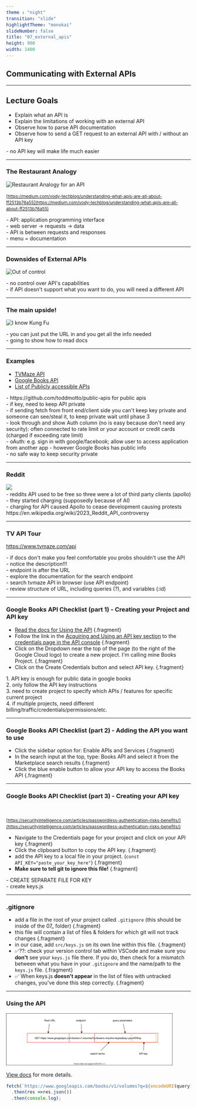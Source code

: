 ```yaml
---
theme : "night"
transition: "slide"
highlightTheme: "monokai"
slideNumber: false
title: "07_external_apis"
height: 900
width: 1400
---
```


## Communicating with External APIs

---

## Lecture Goals

-  Explain what an API is
-  Explain the limitations of working with an external API
-  Observe how to parse API documentation
-  Observe how to send a GET request to an external API with / without an API key

<aside class="notes">
- no API key will make life much easier
</aside>

---

### The Restaurant Analogy

<img
  src="https://res.cloudinary.com/dlzuobe8h/image/upload/v1666290277/1_P3FqQjU7Pg5DmQEudCimuw_gac8ol.png"
  alt="Restaurant Analogy for an API"
  style="width: 90%"
/>

<small>[https://medium.com/vody-techblog/understanding-what-apis-are-all-about-ff2513b76a55](https://medium.com/vody-techblog/understanding-what-apis-are-all-about-ff2513b76a55)</small>

<aside class="notes">
- API: application programming interface <br />
- web server -> requests -> data <br />
- API is between requests and responses <br />
- menu = documentation 
</aside>

---

### Downsides of External APIs

<img 
  src="https://media.giphy.com/media/3ouX8b72TioOUJGmAt/giphy.gif"
  alt="Out of control"
  width="50%"
/>

<aside class="notes">
- no control over API's capabilities <br />
- if API doesn't support what you want to do, you will need a different API
</aside>

---

### The main upside!

<img 
  src="https://media.giphy.com/media/3o7btNhMBytxAM6YBa/giphy.gif" 
  alt="I know Kung Fu"
  width="50%"
/>

<aside class="notes">
- you can just put the URL in and you get all the info needed <br />
- going to show how to read docs
</aside>

---

### Examples

- <a href="https://www.tvmaze.com/api" target="_blank">TVMaze API</a>
- <a href="https://developers.google.com/books/docs/overview" target="_blank">Google Books API</a>
- <a href="https://github.com/toddmotto/public-apis" target="_blank">List of Publicly accessible APIs</a>

<aside class="notes">
- https://github.com/toddmotto/public-apis for public apis <br />
- if key, need to keep API private <br />
- if sending fetch from front end/client side you can't keep key private and someone can see/steal it, to keep private wait until phase 3 <br />
- look through and show Auth column (no is easy because don't need any security): often connected to rate limit or your account or credit cards (charged if exceeding rate limit) <br />
- oAuth: e.g. sign in with google/facebook; allow user to access application from another app - however Google Books has public info  <br />
- no safe way to keep security private
</aside>

---

### Reddit 

<img src="https://upload.wikimedia.org/wikipedia/commons/thumb/e/e5/Reddit_is_killing_third-party_applications.svg/440px-Reddit_is_killing_third-party_applications.svg.png" />

<aside class="notes">
- reddits API used to be free so three were a lot of third party clients (apollo) <br />
- they started charging (supposedly because of AI) <br />
- charging for API caused Apollo to cease development causing protests <br />
https://en.wikipedia.org/wiki/2023_Reddit_API_controversy
</aside>

---

### TV API Tour
https://www.tvmaze.com/api

<aside class="notes">
- if docs don't make you feel comfortable you probs shouldn't use the API <br />
- notice the description!!! <br />
- endpoint is after the URL <br />
- explore the documentation for the search endpoint <br />
- search tvmaze API in browser (use API endpoint) <br />
- review structure of URL, including queries (?), and variables (:id)
</aside>

---

### Google Books API Checklist (part 1) - Creating your Project and API key

- [Read the docs for Using the API](https://developers.google.com/books/docs/v1/using) {.fragment}
- Follow the link in the [Acquiring and Using an API key section](https://developers.google.com/books/docs/v1/using#APIKey) to the [credentials page in the API console](https://console.cloud.google.com/apis/credentials) {.fragment}
- Click on the Dropdown near the top of the page (to the right of the Google Cloud logo) to create a new project. I'm calling mine Books Project. {.fragment}
- Click on the Create Credentials button and select API key. {.fragment}

<aside class="notes">
1. API key is enough for public data in google books <br />
2. only follow the API key instructions <br />
3. need to create project to specify which APIs / features for specific current project <br />
4. if multiple projects, need different billing/traffic/credentials/permissions/etc. 
</aside>

---

### Google Books API Checklist (part 2) - Adding the API you want to use


- Click the sidebar option for: Enable APIs and Services {.fragment}
- In the search input at the top, type: Books API and select it from the Marketplace search results {.fragment}
- Click the blue enable button to allow your API key to access the Books API {.fragment}

<aside class="notes">
</aside>

---

### Google Books API Checklist (part 3) - Creating your API key

<img 
  src="https://res.cloudinary.com/dlzuobe8h/image/upload/v1666294816/Passwordless-Authentication-630x330.jpeg_frkqcr.webp"
  alt=""
/>

<small>[https://securityintelligence.com/articles/passwordless-authentication-risks-benefits/](https://securityintelligence.com/articles/passwordless-authentication-risks-benefits/)</small>

- Navigate to the Credentials page for your project and click on your API key {.fragment}
- Click the clipboard button to copy the API key. {.fragment}
- add the API key to a local file in your project. (`const API_KEY="paste_your_key_here"`) {.fragment}
- <b>Make sure to tell git to ignore this file!</b> {.fragment}

<aside class="notes">
- CREATE SEPARATE FILE FOR KEY <br />
- create keys.js
</aside>

---

### .gitignore

- add a file in the root of your project called `.gitignore` (this should be inside of the 07_ folder) {.fragment}
- this file will contain a list of files & folders for which git will not track changes {.fragment}
- in our case, add `src/keys.js` on its own line within this file. {.fragment}
- ✅⁇: check your version control tab within VSCode and make sure you <b>don't</b> see your `keys.js` file there. If you do, then check for a mismatch between what you have in your `.gitignore` and the name/path to the `keys.js` file. {.fragment}
- ✅ When keys.js <b>doesn't appear</b> in the list of files with untracked changes, you've done this step correctly. {.fragment}

<aside class="notes">
</aside>

---

### Using the API

<img 
  src="./api-url-breakdown.drawio.svg"
  alt="anatomy of an API URL"
  style="width: 90%"
/>

[View docs](https://developers.google.com/books/docs/v1/using#PerformingSearch) for more details.


```js
fetch(`https://www.googleapis.com/books/v1/volumes?q=${encodeURI(query)}&key=${API_KEY}`)
  .then(res =>res.json())
  .then(console.log);
```

<aside class="notes">
</aside>